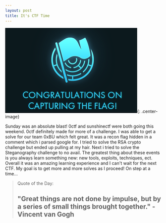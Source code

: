 ```yaml
---
layout: post
title: It's CTF Time
---
```

![CTF](/images/ctf20_congrats.png){: .center-image}
<div class="entry-content">
		<p>Sunday was an absolute blast! 0ctf and sunshinectf were both going this weekend. 0ctf definitely made for more of a challenge.
		I was able to get a solve for our team 0xBU which felt great. It was a recon flag hidden in a comment which i parsed google for. 
		I tried to solve the RSA crypto challenge but ended up pulling at my hair. Next i tried to solve the Steganography challenge to no avail. The greatest thing about these events is you always learn something new: new tools, exploits, techniques, ect. Overall it was an amazing learning experience and I can't wait for the next CTF. My goal is to get more and more solves as I proceed! On step at a time...</p>
<blockquote><p>Quote of the Day:</p>
<h2><b>"Great things are not done by impulse, but by a series of small things brought together." - Vincent van Gogh</b></h2>
</blockquote>
	</div>

